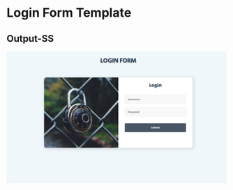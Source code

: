 # Login Form Template

## Output-SS

![](https://github.com/elkorf/Static-Templates/blob/main/login-form/Output-SS.PNG)